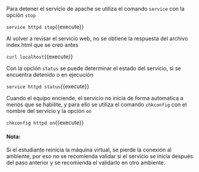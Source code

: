 Para detener el servicio de apache se utiliza el comando `service` con la opción `stop`

`service httpd stop`{{execute}}

Al volver a revisar el servicio web, no se obtiene la respuesta del archivo index.html que se creó antes

`curl localhost`{{execute}}

Con la opción `status` se puede determinar el estado del servicio, si se encuentra detenido o en ejecución

`service httpd status`{{execute}}

Cuando el equipo enciende, el servicio no inicia de forma automatica a menos que se habilite, y para ello se utiliza el comando `chkconfig` con el nombre del servicio y la opción `on`

`chkconfig httpd on`{{execute}}

#### Nota:
Si el estudiante reinicia la máquina virtual, se pierde la conexión al ambiente, por eso no se recomienda validar si el servicio se inicia después del paso anterior y se recomienda el validarlo en otro ambiente.
